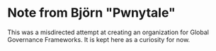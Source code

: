 # Note from Björn "Pwnytale"

This was a misdirected attempt at creating an organization for Global Governance Frameworks.
It is kept here as a curiosity for now.
